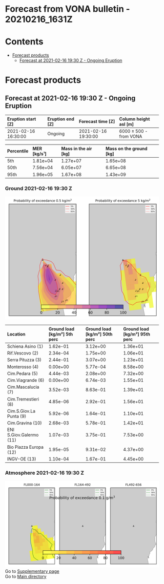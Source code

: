 
Forecast from VONA bulletin - 20210216_1631Z
============================================

Contents
========

* [Forecast products](#forecast-products)
	* [Forecast at 2021-02-16 19:30 Z - Ongoing Eruption](#forecast-at-2021-02-16-1930-z---ongoing-eruption)

# Forecast products

## Forecast at 2021-02-16 19:30 Z - Ongoing Eruption
  

|Eruption start [Z]|Eruption end [Z]|Forecast time [Z]|Column height asl [m]|
| :--- | :--- | :--- | :--- |
|2021-02-16 16:30:00|Ongoing|2021-02-16 19:30:00|6000 ± 500 - from VONA|
  
  

|Percentile|MER [kg/s¹]|Mass in the air [kg]|Mass on the ground [kg]|
| :--- | :--- | :--- | :--- |
|5th|1.81e+04|1.27e+07|1.65e+08|
|50th|7.56e+04|6.05e+07|6.65e+08|
|95th|1.96e+05|1.67e+08|1.43e+09|
  

### Ground 2021-02-16 19:30 Z
  
![](./figures/probability_grd_2021_02_16_1930_scenario_1_1.png)  
  
  
  
  
  
  
  
  
  
  
  
  

|Location|Ground load [kg/m²] 5th perc|Ground load [kg/m²] 50th perc|Ground load [kg/m²] 95th perc|
| :--- | :--- | :--- | :--- |
|Schiena Asino (1)|1.62e-01|3.12e+00|1.36e+01|
|Rif.Vescovo (2)|2.34e-04|1.75e+00|1.06e+01|
|Serra Pituzza (3)|2.44e-01|3.07e+00|1.23e+01|
|Monterosso (4)|0.00e+00|5.77e-04|8.58e+00|
|Cim.Pedara (5)|4.44e-03|2.08e+00|7.32e+00|
|Cim.Viagrande (6)|0.00e+00|6.74e-03|1.55e+01|
|Cim.Mascalucia (7)|3.52e-03|8.63e-01|1.39e+01|
|Cim.Tremestieri (8)|4.85e-06|2.92e-01|1.56e+01|
|Cim.S.Giov.La Punta (9)|5.92e-06|1.64e-01|1.10e+01|
|Cim.Gravina (10)|2.68e-03|5.78e-01|1.42e+01|
|ENI S.Giov.Galermo (11)|1.07e-03|3.75e-01|7.53e+00|
|Bio Piazza Europa (12)|1.95e-05|9.31e-02|4.37e+00|
|INGV-OE (13)|1.10e-04|1.67e-01|4.45e+00|
  

### Atmosphere 2021-02-16 19:30 Z
  
![](./figures/probability_air_2021_02_16_1930_scenario_1_conclev_1_1.png)  
Go to [Supplementary page](Supplementary_page.md)  
Go to [Main directory](https://github.com/federicapardini/Real_time_ash_forecast)